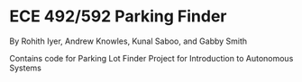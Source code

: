 # ECE 492/592 Parking Finder
By Rohith Iyer, Andrew Knowles, Kunal Saboo, and Gabby Smith

Contains code for Parking Lot Finder Project for Introduction to Autonomous Systems

